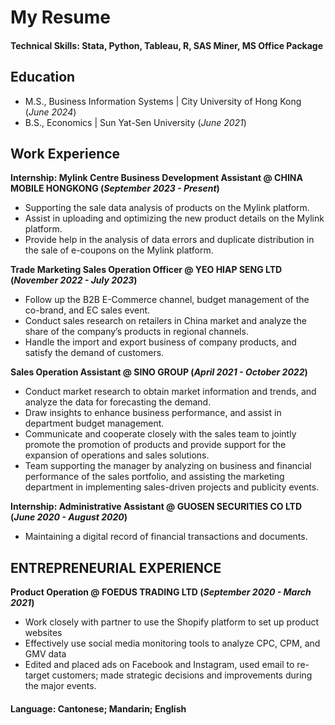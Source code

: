 # My Resume

#### Technical Skills: Stata, Python, Tableau, R, SAS Miner, MS Office Package

## Education							       		
- M.S., Business Information Systems | City University of Hong Kong (_June 2024_)	 			        		
- B.S., Economics | Sun Yat-Sen University  (_June 2021_)

## Work Experience
**Internship: Mylink Centre Business Development Assistant @ CHINA MOBILE HONGKONG (_September 2023 - Present_)**
- Supporting the sale data analysis of products on the Mylink platform.
- Assist in uploading and optimizing the new product details on the Mylink platform.
- Provide help in the analysis of data errors and duplicate distribution in the sale of e-coupons on the Mylink platform.

**Trade Marketing Sales Operation Officer @ YEO HIAP SENG LTD (_November 2022 - July 2023_)**
- Follow up the B2B E-Commerce channel, budget management of the co-brand, and EC sales event.
- Conduct sales research on retailers in China market and analyze the share of the company’s products in regional channels.
- Handle the import and export business of company products, and satisfy the demand of customers.

**Sales Operation Assistant @ SINO GROUP (_April 2021 - October 2022_)**
- Conduct market research to obtain market information and trends, and analyze the data for forecasting the demand.
- Draw insights to enhance business performance, and assist in department budget management.
- Communicate and cooperate closely with the sales team to jointly promote the promotion of products and provide support for the expansion of operations and sales solutions.
- Team supporting the manager by analyzing on business and financial performance of the sales portfolio, and assisting the marketing department in implementing sales-driven projects and publicity events.

**Internship: Administrative Assistant @ GUOSEN SECURITIES CO LTD (_June 2020 - August 2020_)**
- Maintaining a digital record of financial transactions and documents.

## ENTREPRENEURIAL EXPERIENCE
**Product Operation @ FOEDUS TRADING LTD (_September 2020 - March 2021_)**
- Work closely with partner to use the Shopify platform to set up product websites
- Effectively use social media monitoring tools to analyze CPC, CPM, and GMV data
- Edited and placed ads on Facebook and Instagram, used email to re-target customers; made strategic decisions and improvements during the major events.

#### Language: Cantonese; Mandarin; English



